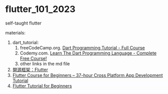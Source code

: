 # flutter_101_2023
self-taught flutter

materials:
1. dart_tutorial:
    1. freeCodeCamp.org. [Dart Programming Tutorial - Full Course](https://youtu.be/Ej_Pcr4uC2Q)
    2. Codemy.com. [Learn The Dart Programming Language - Complete Free Course!](https://youtu.be/JZukfxvc7Mc)
    3. other links in the md file
1. [開源框架：Flutter](https://openhome.cc/Gossip/Flutter/)
2. [Flutter Course for Beginners – 37-hour Cross Platform App Development Tutorial](https://youtu.be/VPvVD8t02U8)
3. [Flutter Tutorial for Beginners](https://youtube.com/playlist?list=PL4cUxeGkcC9jLYyp2Aoh6hcWuxFDX6PBJ)
